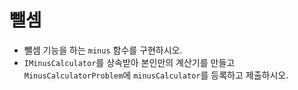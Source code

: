 # 뺄셈
  
- 뺄셈 기능을 하는 `minus` 함수를 구현하시오.
- `IMinusCalculator`를 상속받아 본인만의 계산기를 만들고 `MinusCalculatorProblem`에 `minusCalculator`를 등록하고 제출하시오.
  
  